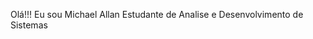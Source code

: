 Olá!!! Eu sou Michael Allan
Estudante de Analise e Desenvolvimento de Sistemas


<!---
michaelads92/michaelads92 is a ✨ special ✨ repository because its `README.md` (this file) appears on your GitHub profile.
You can click the Preview link to take a look at your changes.
--->
